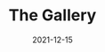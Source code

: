 ---
title : "The Gallery"
description : "Welcome to the art part of the art gallery of code art. Art. "
date : "2021-12-15"
---